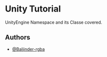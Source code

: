 # Unity Tutorial

UnityEngine Namespace and its Classe covered.

## Authors

- [@Baljinder-rgba](https://www.github.com/Baljinder-rgba)
